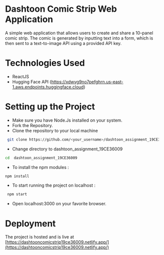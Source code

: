 # Dashtoon Comic Strip Web Application
A simple web application that allows users to create and share a 10-panel comic strip. The comic is generated by inputting text into a form, which is then sent to a text-to-image API using a provided API key.

# Technologies Used 

* ReactJS
* Hugging Face API (https://xdwvg9no7pefghrn.us-east-1.aws.endpoints.huggingface.cloud)


# Setting up the Project

* Make sure you have Node.Js installed on your system.
* Fork the Repository.
* Clone the repository to your local machine
```bash
 git clone https://github.com/<your_username>/dashtoon_assignment_19CE36009.git
```
* Change directory to dashtoon_assignment_19CE36009
 ```bash
 cd  dashtoon_assignment_19CE36009
 ```
* To install the npm modules : 
 ```bash
 npm install
 ```
* To start running the project on localhost :
```bash
 npm start
 ```
* Open localhost:3000 on your favorite browser.

# Deployment

The project is hosted and is live at [https://dashtooncomicstrip19ce36009.netlify.app/](https://dashtooncomicstrip19ce36009.netlify.app/) 
